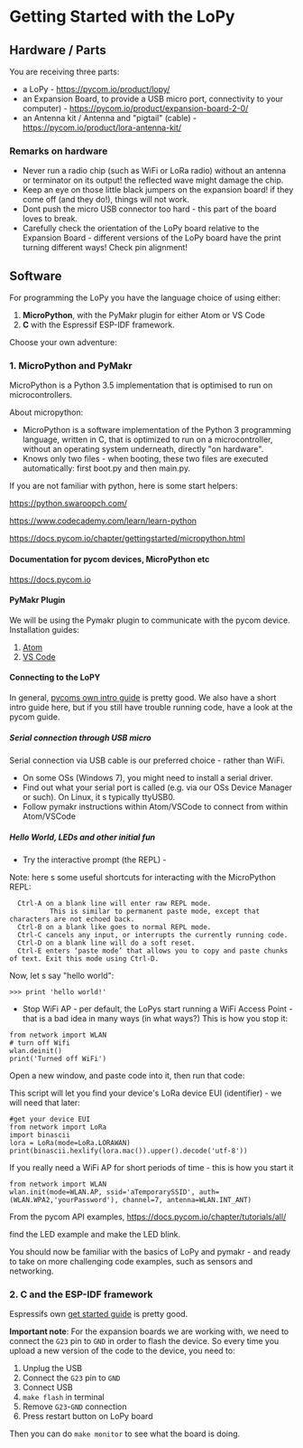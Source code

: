 # Getting Started with the LoPy

## Hardware / Parts

You are receiving three parts:

 - a LoPy - https://pycom.io/product/lopy/
 - an Expansion Board, to provide a USB micro port, connectivity to your computer) - https://pycom.io/product/expansion-board-2-0/
 - an Antenna kit / Antenna and "pigtail" (cable) - https://pycom.io/product/lora-antenna-kit/


 ### Remarks on hardware

 - Never run a radio chip (such as WiFi or LoRa radio) without an antenna or terminator on its output! the reflected wave might damage the chip.
 - Keep an eye on those little black jumpers on the expansion board! if they come off (and they do!), things will not work.
 - Dont push the micro USB connector too hard - this part of the board loves to break.
 - Carefully check the orientation of the LoPy board relative to the Expansion Board - different versions of the LoPy board have the print turning different ways! Check pin alignment!


## Software

For programming the LoPy you have the language choice of using either:
1. **MicroPython**, with the PyMakr plugin for either Atom or VS Code
2. **C** with the Espressif ESP-IDF framework. 

Choose your own adventure:

### 1. MicroPython and PyMakr

MicroPython is a Python 3.5 implementation that is optimised to run on microcontrollers.

About micropython:

 - MicroPython is a software implementation of the Python 3 programming language, written in C, that is optimized to run on a microcontroller, without an operating system underneath, directly "on hardware".
 - Knows only two files - when booting, these two files are executed automatically: first boot.py and then main.py.


If you are not familiar with python, here is some start helpers:

https://python.swaroopch.com/

https://www.codecademy.com/learn/learn-python

https://docs.pycom.io/chapter/gettingstarted/micropython.html


#### Documentation for pycom devices, MicroPython etc

https://docs.pycom.io

#### PyMakr Plugin

We will be using the Pymakr plugin to communicate with the pycom device.
Installation guides:
1. [Atom](https://docs.pycom.io/pymakr/installation/atom.html)
2. [VS Code](https://docs.pycom.io/pymakr/installation/vscode.html)

#### Connecting to the LoPY

In general, [pycoms own intro guide](https://docs.pycom.io/gettingstarted/programming/) is pretty good. We also have a short intro guide here, but if you still have trouble running code, have a look at the pycom guide.

##### Serial connection through USB micro

Serial connection via USB cable is our preferred choice - rather than WiFi.

- On some OSs (Windows 7), you might need to install a serial driver.
- Find out what your serial port is called (e.g. via our OSs Device Manager or such). On Linux, it s typically ttyUSB0.
- Follow pymakr instructions within Atom/VSCode to connect from within Atom/VSCode

##### Hello World, LEDs and other initial fun

 - Try the interactive prompt (the REPL) -

 Note: here s some useful shortcuts for interacting with the MicroPython REPL:

  ```
    Ctrl-A on a blank line will enter raw REPL mode.
            This is similar to permanent paste mode, except that characters are not echoed back.
    Ctrl-B on a blank like goes to normal REPL mode.
    Ctrl-C cancels any input, or interrupts the currently running code.
    Ctrl-D on a blank line will do a soft reset.
    Ctrl-E enters ‘paste mode’ that allows you to copy and paste chunks of text. Exit this mode using Ctrl-D.
  ```
 Now, let s say "hello world":

 ```
 >>> print 'hello world!'
  ```

  - Stop WiFi AP - per default, the LoPys start running a WiFi Access Point - that is a bad idea in many ways (in what ways?)
  This is how you stop it:

  ```
from network import WLAN
  # turn off Wifi
wlan.deinit()
print('Turned off WiFi')
 ```

Open a new window, and paste code into it, then run that code:

 This script will let you find your device's LoRa device EUI (identifier) - we will need that later:

 ```
#get your device EUI
from network import LoRa
import binascii
lora = LoRa(mode=LoRa.LORAWAN)
print(binascii.hexlify(lora.mac()).upper().decode('utf-8'))
 ```

 If you really need a WiFi AP for short periods of time - this is how you start it

  ```
 from network import WLAN
wlan.init(mode=WLAN.AP, ssid='aTemporarySSID', auth=(WLAN.WPA2,'yourPassword'), channel=7, antenna=WLAN.INT_ANT)
 ```

 From the pycom API examples, https://docs.pycom.io/chapter/tutorials/all/

find the LED example and make the LED blink.

You should now be familiar with the basics of LoPy and pymakr -
and ready to take on more challenging code examples, such as sensors and networking.


### 2. C and the ESP-IDF framework

Espressifs own [get started guide](https://docs.espressif.com/projects/esp-idf/en/latest/get-started/index.html#) is pretty good.

**Important note**: For the expansion boards we are working with, we need to connect the `G23` pin to `GND` in order to flash the device. So every time you upload a new version of the code to the device, you need to:
1. Unplug the USB
2. Connect the `G23` pin to `GND`
3. Connect USB
4. `make flash` in terminal
5. Remove `G23`-`GND` connection
6. Press restart button on LoPy board

Then you can do `make monitor` to see what the board is doing.
